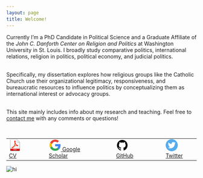 ```yaml
---
layout: page
title: Welcome!
---
```


<div class="container">
	<div class="row-fluid">
		<div class="span5">
	
Currently I’m a PhD Candidate in Political Science and a Graduate Affiliate of the <i>John C. Danforth Center on Religion and Politics</i> at Washington University in St. Louis. I broadly study comparative politics, international relations, religion in politics, political economy, and judicial politics.<br/><br/>

Specifically, my dissertation explores how religious groups like the Catholic Church use their organizational legitimacy, responsiveness, and bureaucratic resources to influence politics by conceptualizing them as international interest or advocacy groups. <br/><br/>

This site mainly includes info about my research and teaching. Feel free to <a href="https://zieglerjef.github.io/pages/about.html">contact me</a> with any comments or questions!<br/><br/>

<table align="left">
  <tr><td><a href="assets/JeffZiegler_CV.pdf"> <img src="pages/icons32/pdf-icon.png" alt="hi" class="inline"/>
 CV</a></td>
	  <td></td>	  <td></td>  <td></td>
	<td><a href="https://scholar.google.com/citations?user=PE2j3DcAAAAJ&hl=sv)"> <img src="pages/icons32/google-icon.png" alt="hi" class="inline"/> Google Scholar</a></td>
	  <td></td>	  <td></td>  <td></td>
	<td><a href="https://github.com/zieglerjef"> <img src="pages/icons32/github-icon.png" alt="hi" class="inline"/> GitHub</a></td>
	  <td></td>	  <td></td>  <td></td>
	<td><a href="https://twitter.com/jeffreymziegler"> <img src="pages/icons32/twitter-icon.png" alt="hi" class="inline"/> Twitter</a></td></tr>
</table>

</div>

<div class="span4">
		<img src="../assets/pics/Jeff_Ziegler.jpg" alt="hi" class="inline"/>
     		</div>
	</div>
</div>
